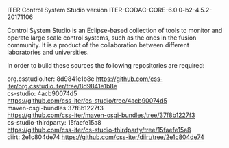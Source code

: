 ITER Control System Studio version ITER-CODAC-CORE-6.0.0-b2-4.5.2-20171106

Control System Studio is an Eclipse-based collection of tools
to monitor and operate large scale control systems, such as the
ones in the fusion community. It is a product of the collaboration
between different laboratories and universities.

In order to build these sources the following repositories are required:
				   
org.csstudio.iter: 8d9841e1b8e
<https://github.com/css-iter/org.csstudio.iter/tree/8d9841e1b8e>  
cs-studio: 4acb90074d5  
<https://github.com/css-iter/cs-studio/tree/4acb90074d5>  
maven-osgi-bundles:37f8b1227f3  
<https://github.com/css-iter/maven-osgi-bundles/tree/37f8b1227f3>  
cs-studio-thirdparty: 15faefe15a8  
<https://github.com/css-iter/cs-studio-thirdparty/tree/15faefe15a8>  
diirt: 2e1c804de74
<https://github.com/css-iter/diirt/tree/2e1c804de74>